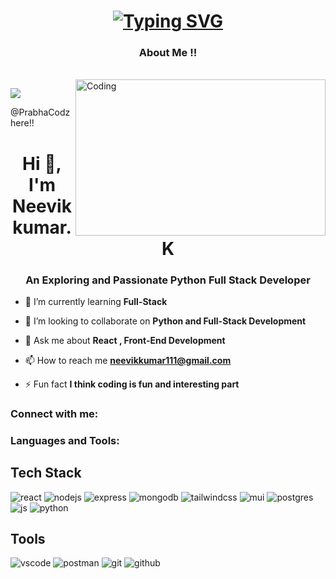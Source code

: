 <h1 align='center'><a id="typo" href="https://git.io/typing-svg"><img src="https://media.istockphoto.com/id/1334591614/photo/man-using-digital-tablet-online-connect-to-internet-banking-currency-exchange-online-shopping.jpg?s=612x612&w=0&k=20&c=nejA5SuHcN2fAdO7Bkaf9pJrwzyLPBCyOLZgMaslGko" alt="Typing SVG" /></a></h1>

<h3 align="center">About Me !!</h3>
<br>
<img align="right" alt="Coding" height='250' width="400" <img src="https://encrypted-tbn0.gstatic.com/images?q=tbn:ANd9GcTtzh7jCQ3WmYxKjfXsx_LfzNEYpG1jGfeKQg&usqp=CAU">

<p align="left"> <img src="https://komarev.com/ghpvc/?username=PrabhaCodz&label=Profile%20views&color=0e75b6&style=plastic" /> </p>


 @PrabhaCodz here!!

<h1 align="center">Hi 👋, I'm Neevikkumar.K</h1>
<h3 align="center">An Exploring and Passionate Python Full Stack Developer</h3>

- 🌱 I’m currently learning   **Full-Stack**

- 👯 I’m looking to collaborate on **Python and Full-Stack Development**

- 💬 Ask me about **React , Front-End Development**

- 📫 How to reach me **neevikkumar111@gmail.com**

- ⚡ Fun fact **I think coding is fun and interesting part**

<h3 align="left">Connect with me:</h3>
<p align="left">
</p>

<h3 align="left">Languages and Tools:</h3>

## Tech Stack
![react](https://img.shields.io/badge/React-20232A?style=for-the-badge&logo=react&logoColor=61DAFB) ![nodejs](https://img.shields.io/badge/Node%20js-339933?style=for-the-badge&logo=nodedotjs&logoColor=white) ![express](https://img.shields.io/badge/Express%20js-000000?style=for-the-badge&logo=express&logoColor=white) ![mongodb](https://img.shields.io/badge/MongoDB-4EA94B?style=for-the-badge&logo=mongodb&logoColor=white) ![tailwindcss](https://img.shields.io/badge/Tailwind_CSS-38B2AC?style=for-the-badge&logo=tailwind-css&logoColor=white) ![mui](https://img.shields.io/badge/Material%20UI-007FFF?style=for-the-badge&logo=mui&logoColor=white) ![postgres](https://img.shields.io/badge/PostgreSQL-316192?style=for-the-badge&logo=postgresql&logoColor=white)  ![js](https://img.shields.io/badge/JavaScript-323330?style=for-the-badge&logo=javascript&logoColor=F7DF1E) ![python](https://img.shields.io/badge/Python-FFD43B?style=for-the-badge&logo=python&logoColor=blue)

## Tools
![vscode](https://img.shields.io/badge/VSCode-0078D4?style=for-the-badge&logo=visual%20studio%20code&logoColor=white) ![postman](https://img.shields.io/badge/Postman-FF6C37?style=for-the-badge&logo=Postman&logoColor=white) ![git](https://img.shields.io/badge/GIT-E44C30?style=for-the-badge&logo=git&logoColor=white) ![github](https://img.shields.io/badge/GitHub-100000?style=for-the-badge&logo=github&logoColor=white)




